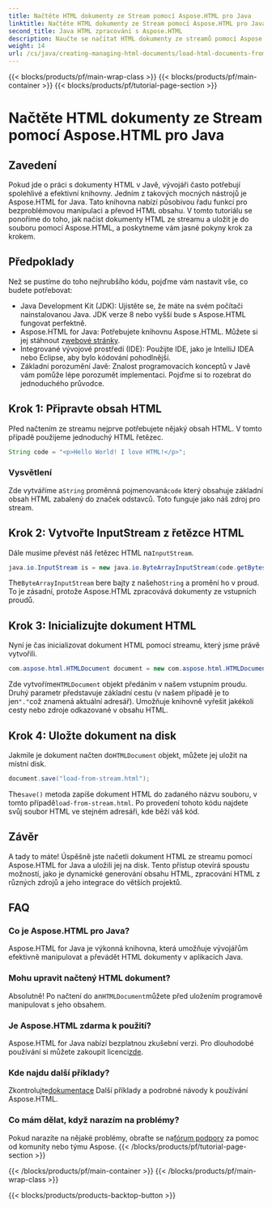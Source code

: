 ```yaml
---
title: Načtěte HTML dokumenty ze Stream pomocí Aspose.HTML pro Java
linktitle: Načtěte HTML dokumenty ze Stream pomocí Aspose.HTML pro Java
second_title: Java HTML zpracování s Aspose.HTML
description: Naučte se načítat HTML dokumenty ze streamů pomocí Aspose.HTML for Java. Tato příručka poskytuje podrobný návod pro bezproblémovou manipulaci s HTML.
weight: 14
url: /cs/java/creating-managing-html-documents/load-html-documents-from-stream/
---
```


{{< blocks/products/pf/main-wrap-class >}}
{{< blocks/products/pf/main-container >}}
{{< blocks/products/pf/tutorial-page-section >}}

# Načtěte HTML dokumenty ze Stream pomocí Aspose.HTML pro Java

## Zavedení
Pokud jde o práci s dokumenty HTML v Javě, vývojáři často potřebují spolehlivé a efektivní knihovny. Jedním z takových mocných nástrojů je Aspose.HTML for Java. Tato knihovna nabízí působivou řadu funkcí pro bezproblémovou manipulaci a převod HTML obsahu. V tomto tutoriálu se ponoříme do toho, jak načíst dokumenty HTML ze streamu a uložit je do souboru pomocí Aspose.HTML, a poskytneme vám jasné pokyny krok za krokem.
## Předpoklady
Než se pustíme do toho nejhrubšího kódu, pojďme vám nastavit vše, co budete potřebovat:
- Java Development Kit (JDK): Ujistěte se, že máte na svém počítači nainstalovanou Java. JDK verze 8 nebo vyšší bude s Aspose.HTML fungovat perfektně.
-  Aspose.HTML for Java: Potřebujete knihovnu Aspose.HTML. Můžete si jej stáhnout z[webové stránky](https://releases.aspose.com/html/java/).
- Integrované vývojové prostředí (IDE): Použijte IDE, jako je IntelliJ IDEA nebo Eclipse, aby bylo kódování pohodlnější. 
- Základní porozumění Javě: Znalost programovacích konceptů v Javě vám pomůže lépe porozumět implementaci.
Pojďme si to rozebrat do jednoduchého průvodce.
## Krok 1: Připravte obsah HTML
Před načtením ze streamu nejprve potřebujete nějaký obsah HTML. V tomto případě použijeme jednoduchý HTML řetězec.
```java
String code = "<p>Hello World! I love HTML!</p>";
```
### Vysvětlení
 Zde vytváříme a`String` proměnná pojmenovaná`code` který obsahuje základní obsah HTML zabalený do značek odstavců. Toto funguje jako náš zdroj pro stream.
## Krok 2: Vytvořte InputStream z řetězce HTML
 Dále musíme převést náš řetězec HTML na`InputStream`.
```java
java.io.InputStream is = new java.io.ByteArrayInputStream(code.getBytes());
```

 The`ByteArrayInputStream` bere bajty z našeho`String` a promění ho v proud. To je zásadní, protože Aspose.HTML zpracovává dokumenty ze vstupních proudů.
## Krok 3: Inicializujte dokument HTML
Nyní je čas inicializovat dokument HTML pomocí streamu, který jsme právě vytvořili.
```java
com.aspose.html.HTMLDocument document = new com.aspose.html.HTMLDocument(is, ".");
```

 Zde vytvoříme`HTMLDocument` objekt předáním v našem vstupním proudu. Druhý parametr představuje základní cestu (v našem případě je to jen`"."`což znamená aktuální adresář). Umožňuje knihovně vyřešit jakékoli cesty nebo zdroje odkazované v obsahu HTML.
## Krok 4: Uložte dokument na disk
 Jakmile je dokument načten do`HTMLDocument` objekt, můžete jej uložit na místní disk.
```java
document.save("load-from-stream.html");
```

 The`save()` metoda zapíše dokument HTML do zadaného názvu souboru, v tomto případě`load-from-stream.html`. Po provedení tohoto kódu najdete svůj soubor HTML ve stejném adresáři, kde běží váš kód.
## Závěr
A tady to máte! Úspěšně jste načetli dokument HTML ze streamu pomocí Aspose.HTML for Java a uložili jej na disk. Tento přístup otevírá spoustu možností, jako je dynamické generování obsahu HTML, zpracování HTML z různých zdrojů a jeho integrace do větších projektů.

## FAQ
### Co je Aspose.HTML pro Java?
Aspose.HTML for Java je výkonná knihovna, která umožňuje vývojářům efektivně manipulovat a převádět HTML dokumenty v aplikacích Java.
### Mohu upravit načtený HTML dokument?
 Absolutně! Po načtení do an`HTMLDocument`můžete před uložením programově manipulovat s jeho obsahem.
### Je Aspose.HTML zdarma k použití?
 Aspose.HTML for Java nabízí bezplatnou zkušební verzi. Pro dlouhodobé používání si můžete zakoupit licenci[zde](https://purchase.aspose.com/buy).
### Kde najdu další příklady?
 Zkontrolujte[dokumentace](https://reference.aspose.com/html/java/) Další příklady a podrobné návody k používání Aspose.HTML.
### Co mám dělat, když narazím na problémy?
 Pokud narazíte na nějaké problémy, obraťte se na[fórum podpory](https://forum.aspose.com/c/html/29) za pomoc od komunity nebo týmu Aspose.
{{< /blocks/products/pf/tutorial-page-section >}}

{{< /blocks/products/pf/main-container >}}
{{< /blocks/products/pf/main-wrap-class >}}

{{< blocks/products/products-backtop-button >}}
